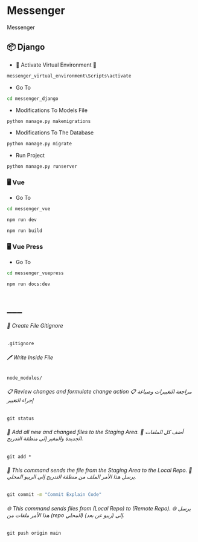 # Messenger

Messenger

## 📦 Django

- 🚀 Activate Virtual Environment 🔋

```cmd
messenger_virtual_environment\Scripts\activate
```

- Go To

```cmd
cd messenger_django
```

- Modifications To Models File

```cmd
python manage.py makemigrations
```

- Modifications To The Database

```cmd
python manage.py migrate
```

- Run Project

```cmd
python manage.py runserver
```

### 🖥️ Vue

- Go To

```cmd
cd messenger_vue
```

```cmd
npm run dev
```

```cmd
npm run build
```

### 🖥️ Vue Press

- Go To

```cmd
cd messenger_vuepress
```

```cmd
npm run docs:dev
```

# ************\_\_\_************

###### 📝 Create File Gitignore

```
.gitignore
```

###### 🖊️ Write Inside File

```
node_modules/
```

###### 📋 Review changes and formulate change action 📋 مراجعة التغييرات وصياغة إجراء التغيير

```cmd
git status
```

###### 📂 Add all new and changed files to the Staging Area. 📂 أضف كل الملفات الجديدة والمغير إلى منطقة التدريج.

```
git add *
```

###### 💾 This command sends the file from the Staging Area to the Local Repo. 💾 يرسل هذا الأمر الملف من منطقة التدريج إلى الريبو المحلي.

```cmd
git commit -m "Commit Explain Code"
```

###### 🌐 This command sends files from (Local Repo) to (Remote Repo). 🌐 يرسل هذا الأمر ملفات من (repo المحلي) إلى (ريبو عن بعد).

```cmd
git push origin main
```
